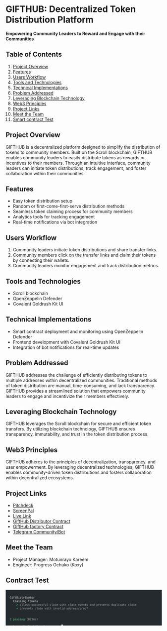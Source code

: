 # GIFTHUB: Decentralized Token Distribution Platform

**Empowering Community Leaders to Reward and Engage with their Communities**

## Table of Contents
1. [Project Overview](#project-overview)
2. [Features](#features)
3. [Users Workflow](#users-workflow)
4. [Tools and Technologies](#tools-and-technologies)
5. [Technical Implementations](#technical-implementations)
6. [Problem Addressed](#problem-addressed)
7. [Leveraging Blockchain Technology](#leveraging-blockchain-technology)
8. [Web3 Principles](#web3-principles)
9. [Project Links](#project-links)
10. [Meet the Team](#meet-the-team)
11. [Smart contract Test](#Contract-Test)

## Project Overview
GIFTHUB is a decentralized platform designed to simplify the distribution of tokens to community members. Built on the Scroll blockchain, GIFTHUB enables community leaders to easily distribute tokens as rewards or incentives to their members. Through an intuitive interface, community leaders can initiate token distributions, track engagement, and foster collaboration within their communities.

## Features
- Easy token distribution setup
- Random or first-come-first-serve distribution methods
- Seamless token claiming process for community members
- Analytics tools for tracking engagement
- Real-time notifications via bot integration

## Users Workflow
1. Community leaders initiate token distributions and share transfer links.
2. Community members click on the transfer links and claim their tokens by connecting their wallets.
3. Community leaders monitor engagement and track distribution metrics.

## Tools and Technologies
- Scroll blockchain
- OpenZeppelin Defender
- Covalent Goldrush Kit UI

## Technical Implementations
- Smart contract deployment and monitoring using OpenZeppelin Defender
- Frontend development with Covalent Goldrush Kit UI
- Integration of bot notifications for real-time updates

## Problem Addressed
GIFTHUB addresses the challenge of efficiently distributing tokens to multiple addresses within decentralized communities. Traditional methods of token distribution are manual, time-consuming, and lack transparency. GIFTHUB provides a streamlined solution that empowers community leaders to engage and incentivize their members effectively.

## Leveraging Blockchain Technology
GIFTHUB leverages the Scroll blockchain for secure and efficient token transfers. By utilizing blockchain technology, GIFTHUB ensures transparency, immutability, and trust in the token distribution process.

## Web3 Principles
GIFTHUB adheres to the principles of decentralization, transparency, and user empowerment. By leveraging decentralized technologies, GIFTHUB enables community-driven token distributions and fosters collaboration within decentralized ecosystems.

## Project Links
- [Pitchdeck]()
- [ScreenPal]()
- [Live Link](https://gift-hub.vercel.app/)
- [GiftHub Distributor Contract](https://sepolia.scrollscan.dev/address/0xf8b9EEf08768Ec9713730dFc8067F4D027D3f2bE)
- [GiftHub factory Contract](https://sepolia.scrollscan.dev/address/0x92426b92c6573d13F9E6Bbf67605dc671734630B)
- [Telegram Community/Bot](https://t.me/+U9eqMVyhEYY2MWZk)

## Meet the Team
- Project Manager: Motunrayo Kareem
- Engineer: Progress Ochuko (Koxy)


## Contract Test
![Hub contract Test](./Contract/image/Gifthub.png)

